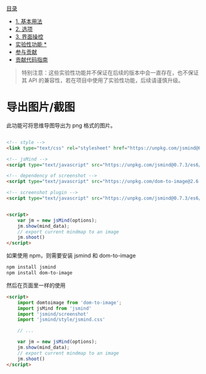 
[目录](index.md)

* [1. 基本用法](1.usage.md)
* [2. 选项](2.options.md)
* [3. 界面操控](3.operation.md)
* [实验性功能 *](experimental-features.md)
* [参与贡献](4.contribution.md)
* [贡献代码指南](5.development.md)

> 特别注意：这些实验性功能并不保证在后续的版本中会一直存在，也不保证其 API 的兼容性，若在项目中使用了实验性功能，后续请谨慎升级。

导出图片/截图
===
此功能可将思维导图导出为 png 格式的图片。

```html

<!-- style -->
<link type="text/css" rel="stylesheet" href="https://unpkg.com/jsmind@0.7.3/style/jsmind.css" />

<!-- jsMind -->
<script type="text/javascript" src="https://unpkg.com/jsmind@0.7.3/es6/jsmind.js"></script>

<!-- dependency of screenshot -->
<script type="text/javascript" src="https://unpkg.com/dom-to-image@2.6.0/dist/dom-to-image.min.js" ></script>

<!-- screenshot plugin -->
<script type="text/javascript" src="https://unpkg.com/jsmind@0.7.3/es6/jsmind.screenshot.js"></script>


<script>
    var jm = new jsMind(options);
    jm.show(mind_data);
    // export current mindmap to an image
    jm.shoot()
</script>

```

如果使用 npm，则需要安装 jsmind 和 dom-to-image

```bash
npm install jsmind
npm install dom-to-image
```

然后在页面里一样的使用

```html
<script>
    import domtoimage from 'dom-to-image';
    import jsMind from 'jsmind'
    import 'jsmind/screenshot'
    import 'jsmind/style/jsmind.css'

    // ...

    var jm = new jsMind(options);
    jm.show(mind_data);
    // export current mindmap to an image
    jm.shoot()
</script>
```
